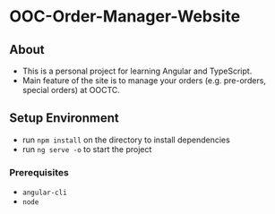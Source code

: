 # OOC-Order-Manager-Website

## About
- This is a personal project for learning Angular and TypeScript.
- Main feature of the site is to manage your orders (e.g. pre-orders, special orders) at OOCTC.


## Setup Environment
- run `npm install` on the directory to install dependencies
- run `ng serve -o` to start the project

### Prerequisites
- `angular-cli`
- `node`
